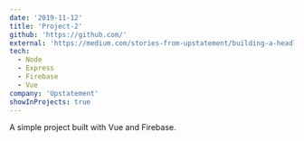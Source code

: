 ```yaml
---
date: '2019-11-12'
title: 'Project-2'
github: 'https://github.com/'
external: 'https://medium.com/stories-from-upstatement/building-a-headless-mobile-app-cms-from-scratch-bab2d17744d9'
tech:
  - Node
  - Express
  - Firebase
  - Vue
company: 'Upstatement'
showInProjects: true
---
```


A simple project built with Vue and Firebase.
